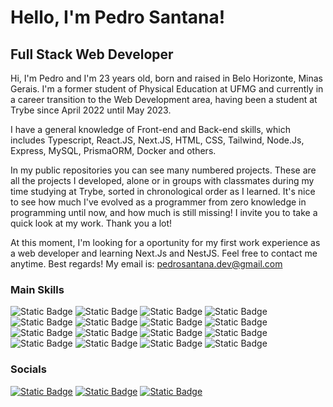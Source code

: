 Hello,  I'm Pedro Santana!
=============================================

Full Stack Web Developer
--------------------------------

Hi, I'm Pedro and I'm 23 years old, born and raised in Belo Horizonte, Minas Gerais. I'm a former student of Physical Education at UFMG and currently in a career transition to the Web Development area, having been a student at Trybe since April 2022 until May 2023.

I have a general knowledge of Front-end and Back-end skills, which includes Typescript, React.JS, Next.JS, HTML, CSS, Tailwind, Node.Js, Express, MySQL, PrismaORM, Docker and others.

In my public repositories you can see many numbered projects. These are all the projects I developed, alone or in groups with classmates during my time studying at Trybe, sorted in chronological order as I learned. It's nice to see how much I've evolved as a programmer from zero knowledge in programming until now, and how much is still missing! I invite you to take a quick look at my work. Thank you a lot!

At this moment, I'm looking for a oportunity for my first work experience as a web developer and learning Next.Js and NestJS. Feel free to contact me anytime. Best regards!
My email is: pedrosantana.dev@gmail.com


### Main Skills

![Static Badge](https://img.shields.io/badge/Javascript-%23F7DF1E?style=for-the-badge&logo=javascript&labelColor=black)
![Static Badge](https://img.shields.io/badge/Typescript-%233178C6?style=for-the-badge&logo=typescript&labelColor=black)
![Static Badge](https://img.shields.io/badge/react-%2361DAFB?style=for-the-badge&logo=react&labelColor=black)
![Static Badge](https://img.shields.io/badge/next.js-white?style=for-the-badge&logo=next.js&labelColor=black)
![Static Badge](https://img.shields.io/badge/html-%23E34F26?style=for-the-badge&logo=html5&labelColor=black)
![Static Badge](https://img.shields.io/badge/css-%231572B6?style=for-the-badge&logo=css3&logoColor=%231572B6&labelColor=black)
![Static Badge](https://img.shields.io/badge/tailwind-%2306B6D4?style=for-the-badge&logo=tailwindcss&labelColor=black)
![Static Badge](https://img.shields.io/badge/node.js-%235FA04E?style=for-the-badge&logo=node.js&labelColor=black)
![Static Badge](https://img.shields.io/badge/nestjs-%23E0234E?style=for-the-badge&logo=NestJS&logoColor=%23E0234E&labelColor=black)
![Static Badge](https://img.shields.io/badge/express-%23000000?style=for-the-badge&logo=Express&labelColor=black&color=white)
![Static Badge](https://img.shields.io/badge/mysql-%234479A1?style=for-the-badge&logo=mysql&labelColor=black)
![Static Badge](https://img.shields.io/badge/postgresql-%234169E1?style=for-the-badge&logo=postgresql&logoColor=%234169E1&labelColor=black)
![Static Badge](https://img.shields.io/badge/prisma-%232D3748?style=for-the-badge&logo=prisma&logoColor=%232D3748&labelColor=black)
![Static Badge](https://img.shields.io/badge/docker-%232496ED?style=for-the-badge&logo=docker&logoColor=%232496ED&labelColor=black)
![Static Badge](https://img.shields.io/badge/figma-%23F24E1E?style=for-the-badge&logo=figma&logoColor=%23F24E1E&labelColor=black)
![Static Badge](https://img.shields.io/badge/photoshop-%2331A8FF?style=for-the-badge&logo=adobe%20photoshop&logoColor=%2331A8FF&labelColor=black)
            
### Socials
                                  
                   
<a href="http://www.instagram.com/santanap2" target="_blank" rel="noreferrer">![Static Badge](https://img.shields.io/badge/Instagram-%23E4405F?style=social&logo=instagram&logoColor=%23E4405F&labelColor=black)</a>
<a href="https://www.linkedin.com/in/pedro-santana-dev/" target="_blank" rel="noreferrer">![Static Badge](https://img.shields.io/badge/LinkedIn-%230A66C2?style=social&logo=linkedin&logoColor=%230A66C2&labelColor=black)</a>
<a href="https://pedro-santana-portfolio.netlify.app/" target="_blank" rel="noreferrer">![Static Badge](https://img.shields.io/badge/Personal%20Website-white?style=social&logo=files&labelColor=black)</a>

